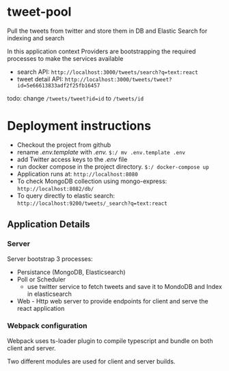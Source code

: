 # tweet-pool
Pull the tweets from twitter and store them in DB and Elastic Search for indexing and search



In this application context
Providers are bootstrapping the required processes to make the services available



- search API: `http://localhost:3000/tweets/search?q=text:react`
- tweet detail API: `http://localhost:3000/tweets/tweet?id=5e66613833adf2f25fb16457`

todo: change `/tweets/tweet?id=id` to `/tweets/id`



# Deployment instructions

- Checkout the project from github
- rename _.env.template_ with _.env._  `$:/ mv .env.template .env`
- add Twitter access keys to the _.env_ file
- run docker compose in the project directory. `$:/ docker-compose up`
- Application runs at: `http://localhost:8080`
- To check MongoDB collection using mongo-express: `http://localhost:8082/db/`
- To query directly to elastic search: `http://localhost:9200/tweets/_search?q=text:react`

## Application Details

### Server
Server bootstrap 3 processes:
- Persistance (MongoDB, Elasticsearch)
- Poll or Scheduler 
  - use twitter service to fetch tweets and save it to MondoDB and Index in elasticsearch
- Web - Http web server to provide endpoints for client and serve the react application

### Webpack configuration
Webpack uses ts-loader plugin to compile typescript and bundle on both client and server.

Two different modules are used for client and server builds.